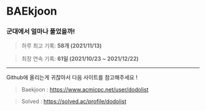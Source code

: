 # BAEkjoon
### 군대에서 얼마나 풀었을까!


> 하루 최고 기록: **58개 (2021/11/13)**

> 최장 연속 기록: **61일 (2021/10/23 ~ 2021/12/22)**

--------

Github에 올리는게 귀찮아서 다음 사이트를 참고해주세요 !

> Baekjoon : https://www.acmicpc.net/user/dodolist

> Solved : https://solved.ac/profile/dodolist
